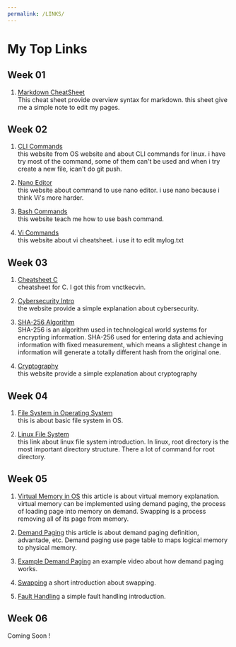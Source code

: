 ```yaml
---
permalink: /LINKS/
---
```

# My Top Links

## Week 01
1. [Markdown CheatSheet](https://www.markdownguide.org/cheat-sheet/)  
This cheat sheet provide overview syntax for markdown. this sheet give me a simple note to edit my pages.

## Week 02  
1. [CLI Commands](https://linoxide.com/essential-linux-basic-commands/)  
this website from OS website and about CLI commands for linux. i have try most of the command, some of them can't be used and when i try create a new file, ican't do git push.

2. [Nano Editor](https://linuxize.com/post/how-to-use-nano-text-editor/)  
this website about command to use nano editor. i use nano because i think Vi's more harder.

3. [Bash Commands](https://www.educative.io/blog/bash-shell-command-cheat-sheet)  
this website teach me how to use bash command.

4. [Vi Commands](https://www.cs.colostate.edu/helpdocs/vi.html)  
this website about vi cheatsheet. i use it to edit mylog.txt

## Week 03
1. [Cheatsheet C](https://courses.cs.washington.edu/courses/cse351/14sp/sections/1/Cheatsheet-c.pdf)  
cheatsheet for C. I got this from vnctkecvin.

2. [Cybersecurity Intro](https://www.edureka.co/blog/what-is-cybersecurity/)  
the website provide a simple explanation about cybersecurity.

3. [SHA-256 Algorithm](https://blog.bitnovo.com/en/what-is-sha-256-algorithm-and-how-does-it-work/)  
SHA-256 is an algorithm used in technological world systems for encrypting information. SHA-256 used for entering data and achieving information with fixed measurement, which means a slightest change in information will generate a totally different hash from the original one. 

4. [Cryptography](https://www.geeksforgeeks.org/cryptography-and-its-types/)  
this website provide a simple explanation about cryptography

## Week 04  
1. [File System in Operating System](https://www.geeksforgeeks.org/file-systems-in-operating-system/)  
this is about basic file system in OS.

2. [Linux File System](https://www.partitionwizard.com/partitionmagic/linux-file-system.html)  
this link about linux file system introduction. In linux, root directory is the most important directory structure. There a lot of command for root directory.

## Week 05
1. [Virtual Memory in OS](https://www.geeksforgeeks.org/virtual-memory-in-operating-system/)
this article is about virtual memory explanation. virtual memory can be implemented using demand paging, the process of loading page into memory on demand. Swapping is a process removing all of its page from memory.

2. [Demand Paging](https://digitalthinkerhelp.com/demand-paging-in-os-operating-system-examples-advantages-working/)
this article is about demand paging definition, advantade, etc. Demand paging use page table to maps logical memory to physical memory.

3. [Example Demand Paging](https://www.youtube.com/watch?v=dOVrEbZVeoU)
an example video about how demand paging works.

4. [Swapping](https://www.youtube.com/watch?v=Qt49Hzh_TDc)
a short introduction about swapping.

5. [Fault Handling](https://www.youtube.com/watch?v=uqQOIahM868)
a simple fault handling introduction.

## Week 06    
Coming Soon !  
